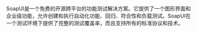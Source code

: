 SoapUI是一个免费的开源跨平台的功能测试解决方案。它提供了一个图形界面和企业级功能，允许创建和执行自动化功能、回归、符合性和负载测试。SoapUI在一个测试环境下提供了完整的测试覆盖率，而且支持所有的标准协议和技术。
